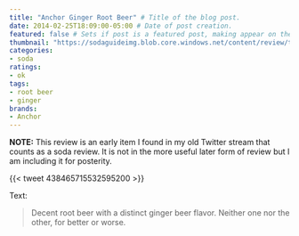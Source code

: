 ```yaml
---
title: "Anchor Ginger Root Beer" # Title of the blog post.
date: 2014-02-25T18:09:00-05:00 # Date of post creation.
featured: false # Sets if post is a featured post, making appear on the home page side bar.
thumbnail: "https://sodaguideimg.blob.core.windows.net/content/review/thumbs/anchor-ginger-root-beer.jpg" # Sets thumbnail image appearing inside card on homepage.
categories:
- soda
ratings:
- ok
tags:
- root beer
- ginger
brands:
- Anchor
---
```


**NOTE:** This review is an early item I found in my old Twitter stream that counts as a soda review. It is not in the more useful later form of review but I am including it for posterity.

{{< tweet 438465715532595200 >}}

Text:
> Decent root beer with a distinct ginger beer flavor. Neither one nor the other, for better or worse.